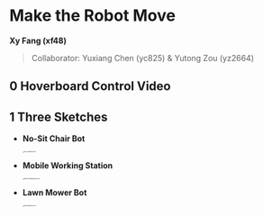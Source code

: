 # Make the Robot Move

**Xy Fang (xf48)**

>   Collaborator: Yuxiang Chen (yc825) & Yutong Zou (yz2664)



## 0 Hoverboard Control Video



## 1 Three Sketches

*   **No-Sit Chair Bot**

    <img src="https://s2.loli.net/2023/02/22/5vreGhDpW4oFOIU.jpg" alt="No-Sit Chair Bot.JPG" style="zoom:15%;" />

*   **Mobile Working Station**

    <img src="https://s2.loli.net/2023/02/22/wHsqRaLgJnuymeM.jpg" alt="Mobile Working Station.JPG" style="zoom:15%;" />

*   **Lawn Mower Bot**

    <img src="https://s2.loli.net/2023/02/22/olruYnQHmJkq2Zt.jpg" alt="Lawn Mower Bot.JPG" style="zoom:15%;" />
